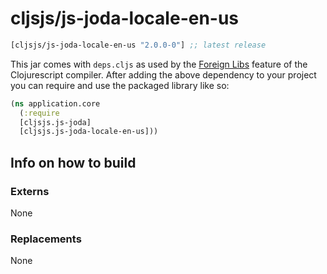 # cljsjs/js-joda-locale-en-us

[](dependency)
```clojure
[cljsjs/js-joda-locale-en-us "2.0.0-0"] ;; latest release
```
[](/dependency)

This jar comes with `deps.cljs` as used by the [Foreign Libs][flibs] feature
of the Clojurescript compiler. After adding the above dependency to your project
you can require and use the packaged library like so:

```clojure
(ns application.core
  (:require 
  [cljsjs.js-joda]
  [cljsjs.js-joda-locale-en-us]))

```

## Info on how to build

### Externs

None
 
### Replacements

None

[flibs]: https://clojurescript.org/reference/packaging-foreign-deps
